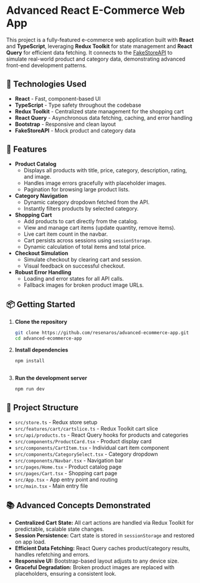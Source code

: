 # Advanced React E-Commerce Web App

This project is a fully-featured e-commerce web application built with **React** and **TypeScript**, leveraging **Redux Toolkit** for state management and **React Query** for efficient data fetching. It connects to the [FakeStoreAPI](https://fakestoreapi.com/) to simulate real-world product and category data, demonstrating advanced front-end development patterns.

## 🚀 Technologies Used

- **React** - Fast, component-based UI
- **TypeScript** - Type safety throughout the codebase
- **Redux Toolkit** - Centralized state management for the shopping cart
- **React Query** - Asynchronous data fetching, caching, and error handling
- **Bootstrap** - Responsive and clean layout
- **FakeStoreAPI** - Mock product and category data

## 🛒 Features

- **Product Catalog**
  - Displays all products with title, price, category, description, rating, and image.
  - Handles image errors gracefully with placeholder images.
  - Pagination for browsing large product lists.
- **Category Navigation**
  - Dynamic category dropdown fetched from the API.
  - Instantly filters products by selected category.
- **Shopping Cart**
  - Add products to cart directly from the catalog.
  - View and manage cart items (update quantity, remove items).
  - Live cart item count in the navbar.
  - Cart persists across sessions using `sessionStorage`.
  - Dynamic calculation of total items and total price.
- **Checkout Simulation**
  - Simulate checkout by clearing cart and session.
  - Visual feedback on successful checkout.
- **Robust Error Handling**
  - Loading and error states for all API calls.
  - Fallback images for broken product image URLs.

## 📦 Getting Started

1. **Clone the repository**

   ```bash
   git clone https://github.com/resenaros/advanced-ecommerce-app.git
   cd advanced-ecommerce-app
   ```

2. **Install dependencies**

   ```bash
   npm install
 
3. **Run the development server**

   ```bash
   npm run dev


## 📁 Project Structure

- `src/store.ts` - Redux store setup
- `src/features/cart/cartslice.ts` - Redux Toolkit cart slice
- `src/api/products.ts` - React Query hooks for products and categories
- `src/components/ProductCard.tsx` - Product display card
- `src/components/CartItem.tsx` - Individual cart item component
- `src/components/CategorySelect.tsx` - Category dropdown
- `src/components/Navbar.tsx` - Navigation bar
- `src/pages/Home.tsx` - Product catalog page
- `src/pages/Cart.tsx` - Shopping cart page
- `src/App.tsx` - App entry point and routing
- `src/main.tsx` - Main entry file

## 📚 Advanced Concepts Demonstrated

- **Centralized Cart State:** All cart actions are handled via Redux Toolkit for predictable, scalable state changes.
- **Session Persistence:** Cart state is stored in `sessionStorage` and restored on app load.
- **Efficient Data Fetching:** React Query caches product/category results, handles refetching and errors.
- **Responsive UI:** Bootstrap-based layout adjusts to any device size.
- **Graceful Degradation:** Broken product images are replaced with placeholders, ensuring a consistent look.

